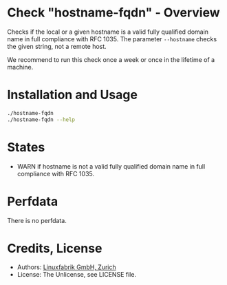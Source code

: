 # Check "hostname-fqdn" - Overview

Checks if the local or a given hostname is a valid fully qualified domain name in full compliance with RFC 1035. The parameter `--hostname` checks the given string, not a remote host.

We recommend to run this check once a week or once in the lifetime of a machine.


# Installation and Usage

```bash
./hostname-fqdn
./hostname-fqdn --help
```


# States

* WARN if hostname is not a valid fully qualified domain name in full compliance with RFC 1035.


# Perfdata

There is no perfdata.


# Credits, License

* Authors: [Linuxfabrik GmbH, Zurich](https://www.linuxfabrik.ch)
* License: The Unlicense, see LICENSE file.